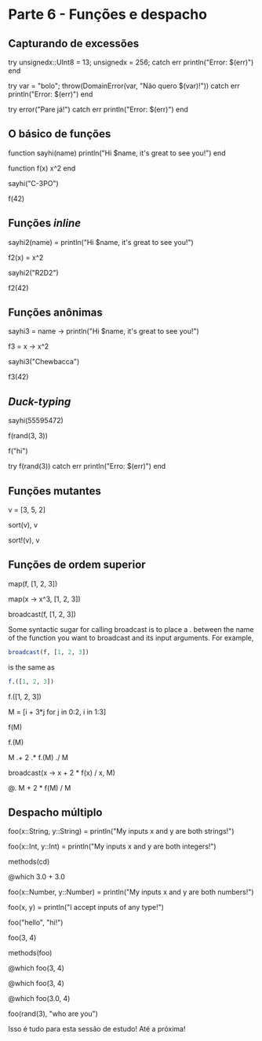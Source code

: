 # Parte 6 - Funções e despacho



## Capturando de excessões



try
    unsignedx::UInt8 = 13;
    unsignedx = 256;
catch err
    println("Error: $(err)")
end


try
    var = "bolo";
    throw(DomainError(var, "Não quero $(var)!"))
catch err
    println("Error: $(err)")
end


try
    error("Pare já!")
catch err
    println("Error: $(err)")
end



## O básico de funções



function sayhi(name)
    println("Hi $name, it's great to see you!")
end


function f(x)
    x^2
end


sayhi("C-3PO")


f(42)



## Funções *inline*



sayhi2(name) = println("Hi $name, it's great to see you!")


f2(x) = x^2


sayhi2("R2D2")


f2(42)



## Funções anônimas



sayhi3 = name -> println("Hi $name, it's great to see you!")


f3 = x -> x^2


sayhi3("Chewbacca")


f3(42)



## *Duck-typing*



sayhi(55595472)


f(rand(3, 3))


f("hi")


try
    f(rand(3))
catch err
    println("Erro: $(err)")
end



## Funções mutantes



v = [3, 5, 2]


sort(v), v


sort!(v), v



## Funções de ordem superior



map(f, [1, 2, 3])


map(x -> x^3, [1, 2, 3])


broadcast(f, [1, 2, 3])



Some syntactic sugar for calling broadcast is to place a . between the name of the function you want to broadcast and its input arguments. For example,

```julia
broadcast(f, [1, 2, 3])
```
is the same as

```julia
f.([1, 2, 3])
```



f.([1, 2, 3])


M = [i + 3*j for j in 0:2, i in 1:3]


f(M)


f.(M)


M .+ 2 .* f.(M) ./ M


broadcast(x -> x + 2 * f(x) / x, M)


@. M + 2 * f(M) / M



## Despacho múltiplo



foo(x::String, y::String) = println("My inputs x and y are both strings!")


foo(x::Int, y::Int) = println("My inputs x and y are both integers!")


methods(cd)


@which 3.0 + 3.0


foo(x::Number, y::Number) = println("My inputs x and y are both numbers!")


foo(x, y) = println("I accept inputs of any type!")


foo("hello", "hi!")


foo(3, 4)


methods(foo)


@which foo(3, 4)


@which foo(3, 4)


@which foo(3.0, 4)


foo(rand(3), "who are you")


Isso é tudo para esta sessão de estudo! Até a próxima!
